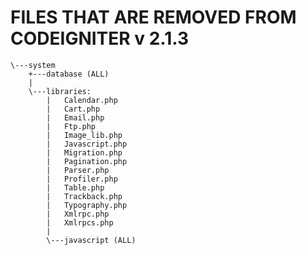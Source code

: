 # FILES THAT ARE REMOVED FROM CODEIGNITER v 2.1.3

    \---system
        +---database (ALL)        
        |
        \---libraries:
            |   Calendar.php
            |   Cart.php
            |   Email.php
            |   Ftp.php
            |   Image_lib.php
            |   Javascript.php
            |   Migration.php
            |   Pagination.php
            |   Parser.php
            |   Profiler.php
            |   Table.php
            |   Trackback.php
            |   Typography.php
            |   Xmlrpc.php
            |   Xmlrpcs.php
            |
            \---javascript (ALL)                   